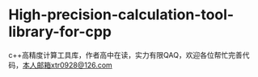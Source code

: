 # High-precision-calculation-tool-library-for-cpp
c++高精度计算工具库，作者高中在读，实力有限QAQ，欢迎各位帮忙完善代码，本人邮箱xtr0928@126.com
